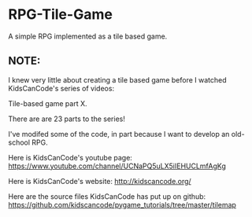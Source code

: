 # RPG-Tile-Game
A simple RPG implemented as a tile based game.

NOTE:
-------------------------------------------------------------------------------------
I knew very little about creating a tile based game before I watched KidsCanCode's series of videos:

Tile-based game part X.

There are are 23 parts to the series!

I've modifed some of the code, in part because I want to develop an old-school RPG.

Here is KidsCanCode's youtube page:
https://www.youtube.com/channel/UCNaPQ5uLX5iIEHUCLmfAgKg

Here is KidsCanCode's website:
http://kidscancode.org/

Here are the source files KidsCanCode has put up on github:
https://github.com/kidscancode/pygame_tutorials/tree/master/tilemap
